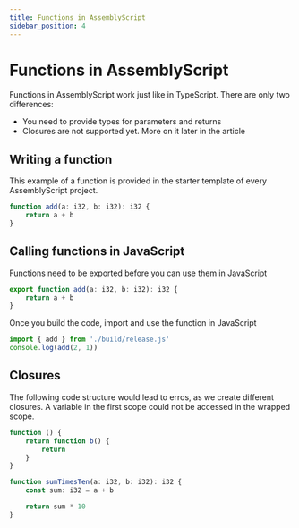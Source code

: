 ```yaml
---
title: Functions in AssemblyScript
sidebar_position: 4
---
```


# Functions in AssemblyScript

Functions in AssemblyScript work just like in TypeScript.
There are only two differences:

-  You need to provide types for parameters and returns
-  Closures are not supported yet. More on it later in the article

## Writing a function

This example of a function is provided in the starter template of every AssemblyScript project.

```typescript
function add(a: i32, b: i32): i32 {
	return a + b
}
```

## Calling functions in JavaScript

Functions need to be exported before you can use them in JavaScript

```typescript
export function add(a: i32, b: i32): i32 {
	return a + b
}
```

Once you build the code, import and use the function in JavaScript

```javascript
import { add } from './build/release.js'
console.log(add(2, 1))
```

## Closures

The following code structure would lead to erros,
as we create different closures. A variable in the first
scope could not be accessed in the wrapped scope.

```typescript
function () {
    return function b() {
        return
    }
}
```

```typescript
function sumTimesTen(a: i32, b: i32): i32 {
	const sum: i32 = a + b

	return sum * 10
}
```
